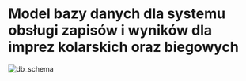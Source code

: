 # Model bazy danych dla systemu obsługi zapisów i wyników dla imprez kolarskich oraz biegowych
![db_schema](https://user-images.githubusercontent.com/73688850/197463346-ab580e70-7351-4407-acc6-1d6aa5d92a3e.png)